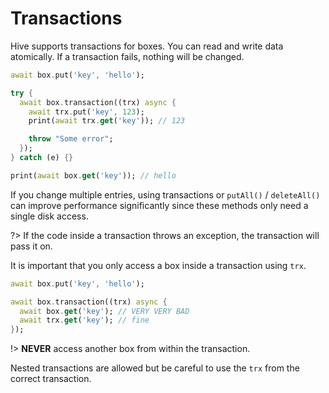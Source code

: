 # Transactions

Hive supports transactions for boxes. You can read and write data atomically. If a transaction fails, nothing will be changed.

```dart
await box.put('key', 'hello');

try {
  await box.transaction((trx) async {
    await trx.put('key', 123);
    print(await trx.get('key')); // 123

    throw "Some error";
  });
} catch (e) {}

print(await box.get('key')); // hello
```

If you change multiple entries, using transactions or `putAll()` / `deleteAll()` can improve performance significantly since these methods only need a single disk access.

?> If the code inside a transaction throws an exception, the transaction will pass it on.

It is important that you only access a box inside a transaction using `trx`.

```dart
await box.put('key', 'hello');

await box.transaction((trx) async {
  await box.get('key'); // VERY VERY BAD
  await trx.get('key'); // fine
});
```

!> **NEVER** access another box from within the transaction.

Nested transactions are allowed but be careful to use the `trx` from the correct transaction.